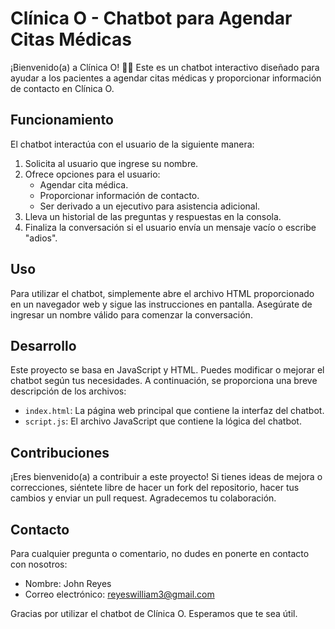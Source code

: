 # Clínica O - Chatbot para Agendar Citas Médicas

¡Bienvenido(a) a Clínica O! 👋🏼 Este es un chatbot interactivo diseñado para ayudar a los pacientes a agendar citas médicas y proporcionar información de contacto en Clínica O.

## Funcionamiento

El chatbot interactúa con el usuario de la siguiente manera:

1. Solicita al usuario que ingrese su nombre.
2. Ofrece opciones para el usuario:
   - Agendar cita médica.
   - Proporcionar información de contacto.
   - Ser derivado a un ejecutivo para asistencia adicional.
3. Lleva un historial de las preguntas y respuestas en la consola.
4. Finaliza la conversación si el usuario envía un mensaje vacío o escribe "adios".

## Uso

Para utilizar el chatbot, simplemente abre el archivo HTML proporcionado en un navegador web y sigue las instrucciones en pantalla. Asegúrate de ingresar un nombre válido para comenzar la conversación.

## Desarrollo

Este proyecto se basa en JavaScript y HTML. Puedes modificar o mejorar el chatbot según tus necesidades. A continuación, se proporciona una breve descripción de los archivos:

- `index.html`: La página web principal que contiene la interfaz del chatbot.
- `script.js`: El archivo JavaScript que contiene la lógica del chatbot.

## Contribuciones

¡Eres bienvenido(a) a contribuir a este proyecto! Si tienes ideas de mejora o correcciones, siéntete libre de hacer un fork del repositorio, hacer tus cambios y enviar un pull request. Agradecemos tu colaboración.

## Contacto

Para cualquier pregunta o comentario, no dudes en ponerte en contacto con nosotros:

- Nombre: John Reyes
- Correo electrónico: reyeswilliam3@gmail.com

Gracias por utilizar el chatbot de Clínica O. Esperamos que te sea útil.
